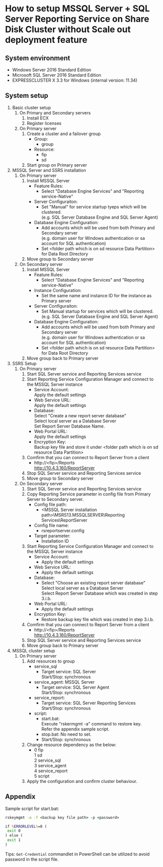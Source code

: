 # How to setup MSSQL Server + SQL Server Reporting Service on Share Disk Cluster without Scale out deployment feature

## System environment
- Windows Server 2016 Standard Edition
- Microsoft SQL Server 2016 Standard Edition
- EXPRESSCLUSTER X 3.3 for Windows (internal version: 11.34)

## System setup
1. Basic cluster setup
	1. On Primary and Secondary servers
		1. Install ECX
		1. Register licenses
	1. On Primary server
		1. Create a cluster and a failover group
			- Group:
				- group
			- Resource:
				- fip
				- sd
		1. Start group on Primary server
1. MSSQL Server and SSRS installation
	1. On Primary server
		1. Install MSSQL Server
			- Feature Rules:
				- Select "Database Engine Services" and "Reporting service-Native"
			- Server Configuraiton:
				- Set "Manual" for service startup tyeps which will be clustered.  
					(e.g. SQL Server Database Engine and SQL Server Agent)
			- Database Engine Configuration:
				- Add accounts which will be used from both Primary and Secondary server  
					(e.g. domain user for Windows authentication or sa account for SQL authentication)
				- Set \<folder path which is on sd resource Data Partition\> for Data Root Directory
		1. Move group to Secondary server
	1. On Secondary server
		1. Install MSSQL Server
			- Feature Rules:
				- Select "Database Engine Services" and "Reporting service-Native"
			- Instance Configuration:
				- Set the same name and instance ID for the instance as Primary server
			- Server Configuraiton:
				- Set Manual startup for services which will be clustered.  
					(e.g. SQL Server Database Engine and SQL Server Agent)
			- Database Engine Configuration:
				- Add accounts which will be used from both Primary and Secondary server  
					(e.g. domain user for Windows authentication or sa account for SQL authentication)
				- Set \<folder path which is on sd resource Data Partition\> for Data Root Directory
		1. Move group back to Primary server
1. SSRS Setup
	1. On Primary server
		1. Start SQL Server service and Reporting Services service
		1. Start Reporting Service Configuration Manager and connect to the MSSQL Server instance
			- Service Account:  
				Apply the default settings
			- Web Service URL:  
				Apply the default settings
			- Database:  
				Select "Create a new report server database"  
				Select local server as a Database Server  
				Set Report Server Database Name.
			- Web Portal URL:  
				Apply the default settings
			- Encryption Key:  
				Backup key file and store it under \<folder path which is on sd resource Data Partition\>
		1. Comfirm that you can connect to Report Server from a client
			- http://\<fip\>/Reports  
			http://10.4.3.160/ReportServer
		1. Stop SQL Server service and Reporting Services service
		1. Move group to Secondary server
	1. On Secondary server
		1. Start SQL Server service and Reporting Services service
		1. Copy Reporting Service parameter in config file from Primary Server to Secondary server.
			- Config file path:  
				- \<MSSQL Server installation path\>\MSRS13.MSSQLSERVER\Reporting Services\ReportServer
			- Config file name:  
				- rsreportserver.config
			- Target parameter:  
				- Installation ID
		1. Start Reporting Service Configuration Manager and connect to the MSSQL Server instance
			- Service Account:
				- Apply the default settings
			- Web Service URL:
				- Apply the default settings
			- Database:
				- Select "Choose an existing report server database"  
				Select local server as a Database Server  
				Select Report Server Database which was created in step 3.i.b.
			- Web Portal URL:  
				- Apply the default settings
			- Encryption Key:
				- Restore backup key file which was created in step 3.i.b.
		1. Comfirm that you can connect to Report Server from a client
			- http://\<fip\>/Reports  
			http://10.4.3.160/ReportServer
		1. Stop SQL Server service and Reporting Services service
		1. Move group back to Primary server
1. MSSQL cluster setup
	1. On Primary server
		1. Add resources to group
			- service_sql
				- Target service:  SQL Server  
				Start/Stop:  synchronous
			- service_agent: MSSQL Server
				- Target service:  SQL Server Agent  
				Start/Stop:  synchronous
			- service_report:
				- Target service: SQL Server Reporting Services  
				Start/Stop:  synchronous
			- script:
				- start.bat:  
				Execute "rskermgmt -a" command to restore key.  
				Refer the appendix sample script.  
				- stop.bat:  No need to set.
				- Start/Stop:  synchronous
		1. Change resource dependency as the below:
			- 0  fip  
			1  sd  
			2  service_sql  
			3  service_agent  
			4  service_report  
			5  script  
		1. Apply the configuration and confirm cluster behaviour.
## Appendix
Sample script for start.bat:
```bat
rskeymgmt -a -f <backup key file path> -p <password>

if %ERRORLEVEL%=0 (
 exit 0  
) else (
 exit 1
)
```
Tips: `Get-Credential` commandlet in PowerShell can be utilized to avoid password in the script file.
